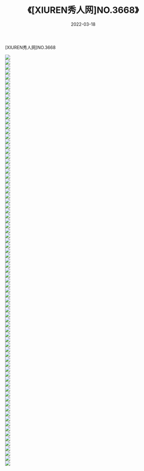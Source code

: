 ﻿---
layout: post
title:  《[XIUREN秀人网]NO.3668》
date:   2022-03-18
img: http://img.660000.xyz/Sharelink/秀人网/秀人网第04部分/[XIUREN秀人网]NO.3668/000.jpg
categories: [美女, 清纯, 唯美]
---

[XIUREN秀人网]NO.3668

 ![](http://img.660000.xyz/Sharelink/秀人网/秀人网第04部分/[XIUREN秀人网]NO.3668/001.jpg) <br>![](http://img.660000.xyz/Sharelink/秀人网/秀人网第04部分/[XIUREN秀人网]NO.3668/002.jpg) <br>![](http://img.660000.xyz/Sharelink/秀人网/秀人网第04部分/[XIUREN秀人网]NO.3668/003.jpg) <br>![](http://img.660000.xyz/Sharelink/秀人网/秀人网第04部分/[XIUREN秀人网]NO.3668/004.jpg) <br>![](http://img.660000.xyz/Sharelink/秀人网/秀人网第04部分/[XIUREN秀人网]NO.3668/005.jpg) <br>![](http://img.660000.xyz/Sharelink/秀人网/秀人网第04部分/[XIUREN秀人网]NO.3668/006.jpg) <br>![](http://img.660000.xyz/Sharelink/秀人网/秀人网第04部分/[XIUREN秀人网]NO.3668/007.jpg) <br>![](http://img.660000.xyz/Sharelink/秀人网/秀人网第04部分/[XIUREN秀人网]NO.3668/008.jpg) <br>![](http://img.660000.xyz/Sharelink/秀人网/秀人网第04部分/[XIUREN秀人网]NO.3668/009.jpg) <br>![](http://img.660000.xyz/Sharelink/秀人网/秀人网第04部分/[XIUREN秀人网]NO.3668/010.jpg) <br>![](http://img.660000.xyz/Sharelink/秀人网/秀人网第04部分/[XIUREN秀人网]NO.3668/011.jpg) <br>![](http://img.660000.xyz/Sharelink/秀人网/秀人网第04部分/[XIUREN秀人网]NO.3668/012.jpg) <br>![](http://img.660000.xyz/Sharelink/秀人网/秀人网第04部分/[XIUREN秀人网]NO.3668/013.jpg) <br>![](http://img.660000.xyz/Sharelink/秀人网/秀人网第04部分/[XIUREN秀人网]NO.3668/014.jpg) <br>![](http://img.660000.xyz/Sharelink/秀人网/秀人网第04部分/[XIUREN秀人网]NO.3668/015.jpg) <br>![](http://img.660000.xyz/Sharelink/秀人网/秀人网第04部分/[XIUREN秀人网]NO.3668/016.jpg) <br>![](http://img.660000.xyz/Sharelink/秀人网/秀人网第04部分/[XIUREN秀人网]NO.3668/017.jpg) <br>![](http://img.660000.xyz/Sharelink/秀人网/秀人网第04部分/[XIUREN秀人网]NO.3668/018.jpg) <br>![](http://img.660000.xyz/Sharelink/秀人网/秀人网第04部分/[XIUREN秀人网]NO.3668/019.jpg) <br>![](http://img.660000.xyz/Sharelink/秀人网/秀人网第04部分/[XIUREN秀人网]NO.3668/020.jpg) <br>![](http://img.660000.xyz/Sharelink/秀人网/秀人网第04部分/[XIUREN秀人网]NO.3668/021.jpg) <br>![](http://img.660000.xyz/Sharelink/秀人网/秀人网第04部分/[XIUREN秀人网]NO.3668/022.jpg) <br>![](http://img.660000.xyz/Sharelink/秀人网/秀人网第04部分/[XIUREN秀人网]NO.3668/023.jpg) <br>![](http://img.660000.xyz/Sharelink/秀人网/秀人网第04部分/[XIUREN秀人网]NO.3668/024.jpg) <br>![](http://img.660000.xyz/Sharelink/秀人网/秀人网第04部分/[XIUREN秀人网]NO.3668/025.jpg) <br>![](http://img.660000.xyz/Sharelink/秀人网/秀人网第04部分/[XIUREN秀人网]NO.3668/026.jpg) <br>![](http://img.660000.xyz/Sharelink/秀人网/秀人网第04部分/[XIUREN秀人网]NO.3668/027.jpg) <br>![](http://img.660000.xyz/Sharelink/秀人网/秀人网第04部分/[XIUREN秀人网]NO.3668/028.jpg) <br>![](http://img.660000.xyz/Sharelink/秀人网/秀人网第04部分/[XIUREN秀人网]NO.3668/029.jpg) <br>![](http://img.660000.xyz/Sharelink/秀人网/秀人网第04部分/[XIUREN秀人网]NO.3668/030.jpg) <br>![](http://img.660000.xyz/Sharelink/秀人网/秀人网第04部分/[XIUREN秀人网]NO.3668/031.jpg) <br>![](http://img.660000.xyz/Sharelink/秀人网/秀人网第04部分/[XIUREN秀人网]NO.3668/032.jpg) <br>![](http://img.660000.xyz/Sharelink/秀人网/秀人网第04部分/[XIUREN秀人网]NO.3668/033.jpg) <br>![](http://img.660000.xyz/Sharelink/秀人网/秀人网第04部分/[XIUREN秀人网]NO.3668/034.jpg) <br>![](http://img.660000.xyz/Sharelink/秀人网/秀人网第04部分/[XIUREN秀人网]NO.3668/035.jpg) <br>![](http://img.660000.xyz/Sharelink/秀人网/秀人网第04部分/[XIUREN秀人网]NO.3668/036.jpg) <br>![](http://img.660000.xyz/Sharelink/秀人网/秀人网第04部分/[XIUREN秀人网]NO.3668/037.jpg) <br>![](http://img.660000.xyz/Sharelink/秀人网/秀人网第04部分/[XIUREN秀人网]NO.3668/038.jpg) <br>![](http://img.660000.xyz/Sharelink/秀人网/秀人网第04部分/[XIUREN秀人网]NO.3668/039.jpg) <br>![](http://img.660000.xyz/Sharelink/秀人网/秀人网第04部分/[XIUREN秀人网]NO.3668/040.jpg) <br>![](http://img.660000.xyz/Sharelink/秀人网/秀人网第04部分/[XIUREN秀人网]NO.3668/041.jpg) <br>![](http://img.660000.xyz/Sharelink/秀人网/秀人网第04部分/[XIUREN秀人网]NO.3668/042.jpg) <br>![](http://img.660000.xyz/Sharelink/秀人网/秀人网第04部分/[XIUREN秀人网]NO.3668/043.jpg) <br>![](http://img.660000.xyz/Sharelink/秀人网/秀人网第04部分/[XIUREN秀人网]NO.3668/044.jpg) <br>![](http://img.660000.xyz/Sharelink/秀人网/秀人网第04部分/[XIUREN秀人网]NO.3668/045.jpg) <br>![](http://img.660000.xyz/Sharelink/秀人网/秀人网第04部分/[XIUREN秀人网]NO.3668/046.jpg) <br>![](http://img.660000.xyz/Sharelink/秀人网/秀人网第04部分/[XIUREN秀人网]NO.3668/047.jpg) <br>![](http://img.660000.xyz/Sharelink/秀人网/秀人网第04部分/[XIUREN秀人网]NO.3668/048.jpg) <br>![](http://img.660000.xyz/Sharelink/秀人网/秀人网第04部分/[XIUREN秀人网]NO.3668/049.jpg) <br>![](http://img.660000.xyz/Sharelink/秀人网/秀人网第04部分/[XIUREN秀人网]NO.3668/050.jpg) <br>![](http://img.660000.xyz/Sharelink/秀人网/秀人网第04部分/[XIUREN秀人网]NO.3668/051.jpg) <br>![](http://img.660000.xyz/Sharelink/秀人网/秀人网第04部分/[XIUREN秀人网]NO.3668/052.jpg) <br>![](http://img.660000.xyz/Sharelink/秀人网/秀人网第04部分/[XIUREN秀人网]NO.3668/053.jpg) <br>![](http://img.660000.xyz/Sharelink/秀人网/秀人网第04部分/[XIUREN秀人网]NO.3668/054.jpg) <br>![](http://img.660000.xyz/Sharelink/秀人网/秀人网第04部分/[XIUREN秀人网]NO.3668/055.jpg) <br>![](http://img.660000.xyz/Sharelink/秀人网/秀人网第04部分/[XIUREN秀人网]NO.3668/056.jpg) <br>![](http://img.660000.xyz/Sharelink/秀人网/秀人网第04部分/[XIUREN秀人网]NO.3668/057.jpg) <br>![](http://img.660000.xyz/Sharelink/秀人网/秀人网第04部分/[XIUREN秀人网]NO.3668/058.jpg) <br>![](http://img.660000.xyz/Sharelink/秀人网/秀人网第04部分/[XIUREN秀人网]NO.3668/059.jpg) <br>![](http://img.660000.xyz/Sharelink/秀人网/秀人网第04部分/[XIUREN秀人网]NO.3668/060.jpg) <br>![](http://img.660000.xyz/Sharelink/秀人网/秀人网第04部分/[XIUREN秀人网]NO.3668/061.jpg) <br>![](http://img.660000.xyz/Sharelink/秀人网/秀人网第04部分/[XIUREN秀人网]NO.3668/062.jpg) <br>![](http://img.660000.xyz/Sharelink/秀人网/秀人网第04部分/[XIUREN秀人网]NO.3668/063.jpg) <br>![](http://img.660000.xyz/Sharelink/秀人网/秀人网第04部分/[XIUREN秀人网]NO.3668/064.jpg) <br>![](http://img.660000.xyz/Sharelink/秀人网/秀人网第04部分/[XIUREN秀人网]NO.3668/065.jpg) <br>![](http://img.660000.xyz/Sharelink/秀人网/秀人网第04部分/[XIUREN秀人网]NO.3668/066.jpg) <br>![](http://img.660000.xyz/Sharelink/秀人网/秀人网第04部分/[XIUREN秀人网]NO.3668/067.jpg) <br>![](http://img.660000.xyz/Sharelink/秀人网/秀人网第04部分/[XIUREN秀人网]NO.3668/068.jpg) <br>![](http://img.660000.xyz/Sharelink/秀人网/秀人网第04部分/[XIUREN秀人网]NO.3668/069.jpg) <br>![](http://img.660000.xyz/Sharelink/秀人网/秀人网第04部分/[XIUREN秀人网]NO.3668/070.jpg) <br>![](http://img.660000.xyz/Sharelink/秀人网/秀人网第04部分/[XIUREN秀人网]NO.3668/071.jpg) <br>![](http://img.660000.xyz/Sharelink/秀人网/秀人网第04部分/[XIUREN秀人网]NO.3668/072.jpg) <br>![](http://img.660000.xyz/Sharelink/秀人网/秀人网第04部分/[XIUREN秀人网]NO.3668/073.jpg) <br>![](http://img.660000.xyz/Sharelink/秀人网/秀人网第04部分/[XIUREN秀人网]NO.3668/074.jpg) <br>![](http://img.660000.xyz/Sharelink/秀人网/秀人网第04部分/[XIUREN秀人网]NO.3668/075.jpg) <br>![](http://img.660000.xyz/Sharelink/秀人网/秀人网第04部分/[XIUREN秀人网]NO.3668/076.jpg) <br>![](http://img.660000.xyz/Sharelink/秀人网/秀人网第04部分/[XIUREN秀人网]NO.3668/077.jpg) <br>![](http://img.660000.xyz/Sharelink/秀人网/秀人网第04部分/[XIUREN秀人网]NO.3668/078.jpg) <br>![](http://img.660000.xyz/Sharelink/秀人网/秀人网第04部分/[XIUREN秀人网]NO.3668/079.jpg) <br>![](http://img.660000.xyz/Sharelink/秀人网/秀人网第04部分/[XIUREN秀人网]NO.3668/080.jpg) <br>![](http://img.660000.xyz/Sharelink/秀人网/秀人网第04部分/[XIUREN秀人网]NO.3668/081.jpg) <br>![](http://img.660000.xyz/Sharelink/秀人网/秀人网第04部分/[XIUREN秀人网]NO.3668/082.jpg) <br>![](http://img.660000.xyz/Sharelink/秀人网/秀人网第04部分/[XIUREN秀人网]NO.3668/083.jpg) <br>